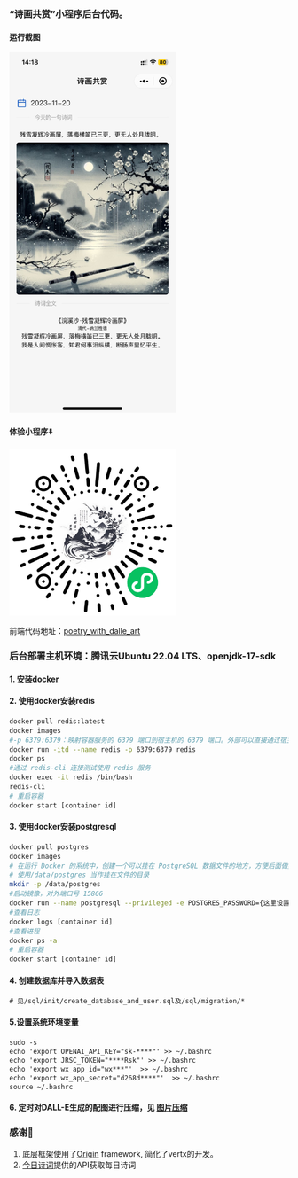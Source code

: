 ### “诗画共赏”小程序后台代码。
#### 运行截图
<img src="./images/screen_shot.jpeg" alt="诗画共赏" width=300px/>

#### 体验小程序⬇️
<img src="./images/gh_71c17530cffe_1280.jpg" alt="诗画共赏" width=300px/>

前端代码地址：[poetry_with_dalle_art](https://github.com/yangchuang/poetry_with_dalle_art)

### 后台部署主机环境：腾讯云Ubuntu 22.04 LTS、openjdk-17-sdk

#### 1. 安装[docker](https://docs.docker.com/engine/install/ubuntu/#install-using-the-repository)

#### 2. 使用docker安装redis
```bash
docker pull redis:latest
docker images
#-p 6379:6379：映射容器服务的 6379 端口到宿主机的 6379 端口。外部可以直接通过宿主机ip:6379 访问到 Redis 的服务。
docker run -itd --name redis -p 6379:6379 redis
docker ps
#通过 redis-cli 连接测试使用 redis 服务
docker exec -it redis /bin/bash
redis-cli
# 重启容器
docker start [container id]
```

#### 3. 使用docker安装postgresql
```bash
docker pull postgres
docker images
# 在运行 Docker 的系统中，创建一个可以挂在 PostgreSQL 数据文件的地方，方便后面做数据迁移等工作。
# 使用/data/postgres 当作挂在文件的目录
mkdir -p /data/postgres
#启动镜像，对外端口号 15866
docker run --name postgresql --privileged -e POSTGRES_PASSWORD={这里设置密码} -p 15866:5432 -v /data/postgres:/var/lib/postgresql/data -d postgres
#查看日志
docker logs [container id]
#查看进程
docker ps -a
# 重启容器
docker start [container id]
```

#### 4. 创建数据库并导入数据表
```shell
# 见/sql/init/create_database_and_user.sql及/sql/migration/*
```

#### 5.设置系统环境变量
```shell
sudo -s
echo 'export OPENAI_API_KEY="sk-****"' >> ~/.bashrc
echo 'export JRSC_TOKEN="****Rsk"' >> ~/.bashrc
echo 'export wx_app_id="wx***"'  >> ~/.bashrc
echo 'export wx_app_secret="d268d****"'  >> ~/.bashrc
source ~/.bashrc
```

#### 6. 定时对DALL-E生成的配图进行压缩，见 [图片压缩](./IMAGE_COMPRESS.md)

### 感谢🙏
1. 底层框架使用了[Origin](https://github.com/kxu913/origin) framework, 简化了vertx的开发。
2. [今日诗词](https://www.jinrishici.com/)提供的API获取每日诗词
